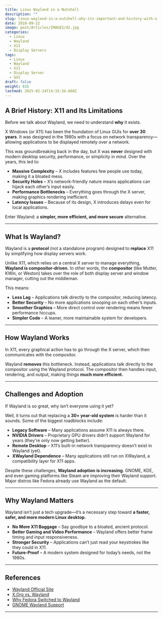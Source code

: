 ```yaml
---
title: Linux Wayland in a Nutshell
description: ""
slug: linux-wayland-in-a-nutshell-why-its-important-and-history-with-x-windows
date: 2018-09-22
image: post/Articles/IMAGES/42.jpg
categories:
  - Linux
  - Wayland
  - X11
  - Display Servers
tags:
  - Linux
  - Wayland
  - X11
  - Display Server
  - GUI
draft: false
weight: 615
lastmod: 2025-02-24T14:15:34.688Z
---
```

## A Brief History: X11 and Its Limitations

Before we talk about Wayland, we need to understand **why** it exists.

X Windows (or X11) has been the foundation of Linux GUIs for **over 30 years**. It was designed in the 1980s with a focus on network transparency—allowing applications to be displayed remotely over a network.

This was groundbreaking back in the day, but X was **never** designed with modern desktop security, performance, or simplicity in mind. Over the years, this led to:

* **Massive Complexity** – X includes features few people use today, making it a bloated mess.
* **Security Holes** – X’s network-friendly nature means applications can hijack each other’s input easily.
* **Performance Bottlenecks** – Everything goes through the X server, making graphics rendering inefficient.
* **Latency Issues** – Because of its design, X introduces delays even for local applications.

Enter Wayland: a **simpler, more efficient, and more secure** alternative.

***

## What Is Wayland?

Wayland is a **protocol** (not a standalone program) designed to **replace** X11 by simplifying how display servers work.

Unlike X11, which relies on a central X server to manage everything, **Wayland is compositor-driven.** In other words, the **compositor** (like Mutter, KWin, or Weston) takes over the role of both display server and window manager, cutting out the middleman.

This means:

* **Less Lag** – Applications talk directly to the compositor, reducing latency.
* **Better Security** – No more applications snooping on each other’s inputs.
* **Smoother Graphics** – More direct control over rendering means fewer performance hiccups.
* **Simpler Code** – A leaner, more maintainable system for developers.

***

## How Wayland Works

In X11, every graphical action has to go through the X server, which then communicates with the compositor.

Wayland **removes** this bottleneck. Instead, applications talk directly to the compositor using the Wayland protocol. The compositor then handles input, rendering, and output, making things **much more efficient.**

***

## Challenges and Adoption

If Wayland is so great, why isn’t everyone using it yet?

Well, it turns out that replacing a **30+ year-old system** is harder than it sounds. Some of the biggest roadblocks include:

* **Legacy Software** – Many applications assume X11 is always there.
* **NVIDIA Drivers** – Proprietary GPU drivers didn’t support Wayland for years (they're only now getting better).
* **Remote Desktop** – X11’s built-in network transparency doesn’t exist in Wayland (yet).
* **XWayland Dependence** – Many applications still run on XWayland, a compatibility layer for X11 apps.

Despite these challenges, **Wayland adoption is increasing**. GNOME, KDE, and even gaming platforms like Steam are improving their Wayland support. Major distros like Fedora already use Wayland as the default.

***

## Why Wayland Matters

Wayland isn’t just a tech upgrade—it’s a necessary step toward **a faster, safer, and more modern Linux desktop.**

* **No More X11 Baggage** – Say goodbye to a bloated, ancient protocol.
* **Better Gaming and Video Performance** – Wayland offers better frame timing and input responsiveness.
* **Stronger Security** – Applications can’t just read your keystrokes like they could in X11.
* **Future-Proof** – A modern system designed for today’s needs, not the 1980s.

***

## References

* [Wayland Official Site](https://wayland.freedesktop.org/)
* [X.Org vs. Wayland](https://www.x.org/wiki/Wayland/)
* [Why Fedora Switched to Wayland](https://fedoraproject.org/wiki/Wayland)
* [GNOME Wayland Support](https://wiki.gnome.org/Initiatives/Wayland)

***
